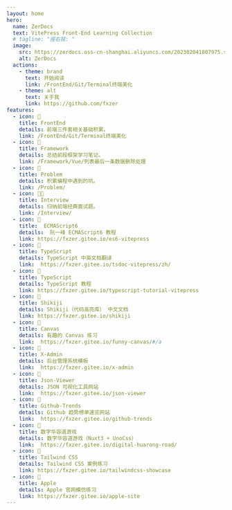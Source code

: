 ```yaml
---
layout: home
hero:
  name: ZerDocs
  text: VitePress Front-End Learning Collection
  # tagline: "座右铭: "
  image:
    src: https://zerdocs.oss-cn-shanghai.aliyuncs.com/202302041807975.svg
    alt: ZerDocs
  actions:
    - theme: brand
      text: 开始阅读
      link: /FrontEnd/Git/Terminal终端美化
    - theme: alt
      text: 关于我
      link: https://github.com/fxzer
features:
  - icon: 🎨
    title: FrontEnd
    details: 前端三件套相关基础积累。
    link: /FrontEnd/Git/Terminal终端美化
  - icon: 🚚
    title: Framework
    details: 总结前段框架学习笔记。
    link: /Framework/Vue/列表最后一条数据删除处理
  - icon: 📝
    title: Problem
    details: 积累编程中遇到的坑。
    link: /Problem/
  - icon: 🧑‍💻
    title: Interview
    details: 归纳前端经典面试题。
    link: /Interview/
  - icon: 📝
    title:  ECMAScript6
    details:  阮一峰 ECMAScript6 教程
    link: https://fxzer.gitee.io/es6-vitepress
  - icon: 📝
    title: TypeScript
    details: TypeScript 中英文档翻译
    link:  https://fxzer.gitee.io/tsdoc-vitepress/zh/
  - icon: 📝
    title: TypeScript
    details: TypeScript 教程
    link: https://fxzer.gitee.io/typescript-tutorial-vitepress
  - icon: 📝
    title: Shikiji
    details: Shikiji（代码高亮库） 中文文档
    link: https://fxzer.gitee.io/shikiji
  - icon: 💫
    title: Canvas
    details: 有趣的 Canvas 练习
    link:  https://fxzer.gitee.io/funny-canvas/#/a
  - icon: 💫
    title: X-Admin
    details: 后台管理系统模板
    link:  https://fxzer.gitee.io/x-admin
  - icon: 💫
    title: Json-Viewer
    details: JSON 可视化工具网站
    link:  https://fxzer.gitee.io/json-viewer
  - icon: 💫
    title: Github-Trends
    details: Github 趋势榜单速览网站
    link:  https://fxzer.gitee.io/github-trends
  - icon: 💫
    title: 数字华容道游戏
    details: 数字华容道游戏（Nuxt3 + UnoCss）
    link:  https://fxzer.gitee.io/digital-huarong-road/
  - icon: 💫
    title: Tailwind CSS
    details: Tailwind CSS 案例练习
    link: https://fxzer.gitee.io/tailwindcss-showcase
  - icon: 💫
    title: Apple
    details: Apple 官网模仿练习
    link: https://fxzer.gitee.io/apple-site
---
```

